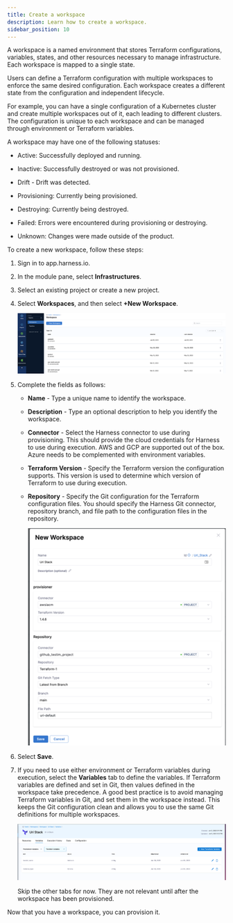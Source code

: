 ```yaml
---
title: Create a workspace
description: Learn how to create a workspace.
sidebar_position: 10
---
```


A workspace is a named environment that stores Terraform configurations, variables, states, and other resources necessary to manage infrastructure. Each workspace is mapped to a single state.

Users can define a Terraform configuration with multiple workspaces to enforce the same desired configuration. Each workspace creates a different state from the configuration and independent lifecycle. 

For example, you can have a single configuration of a Kubernetes cluster and create multiple workspaces out of it, each leading to different clusters. The configuration is unique to each workspace and can be managed through environment or Terraform variables.

A workspace may have one of the following statuses:

* Active: Successfully deployed and running. 

* Inactive: Successfully destroyed or was not provisioned.

* Drift - Drift was detected. 

* Provisioning: Currently being provisioned. 

* Destroying: Currently being destroyed. 

* Failed: Errors were encountered during provisioning or destroying. 

* Unknown: Changes were made outside of the product. 

To create a new workspace, follow these steps:

1. Sign in to app.harness.io.

2. In the module pane, select **Infrastructures**. 

3. Select an existing project or create a new project. 

4. Select **Workspaces**, and then select **+New Workspace**.

    ![Create new workspace](./static/create-workspace.png)

5. Complete the fields as follows:

    * **Name** - Type a unique name to identify the workspace. 
    * **Description** - Type an optional description to help you identify the workspace. 
    * **Connector** - Select the Harness connector to use during provisioning. This should provide the cloud credentials for Harness to use during execution. AWS and GCP are supported out of the box. Azure needs to be complemented with environment variables.
    * **Terraform Version** - Specify the Terraform version the configuration supports. This version is used to determine which version of Terraform to use during execution. 
    * **Repository** - Specify the Git configuration for the Terraform configuration files. You should specify the Harness Git connector, repository branch, and file path to the configuration files in the repository.

        ![Add workspace details](./static/new-workspace.png)

6. Select **Save**. 

7. If you need to use either environment or Terraform variables during execution, select the **Variables** tab to define the variables. If Terraform variables are defined and set in Git, then values defined in the workspace take precedence. 
  A good best practice is to avoid managing Terraform variables in Git, and set them in the workspace instead. This keeps the Git configuration clean and allows you to use the same Git definitions for multiple workspaces. 

    ![Workspace variables](./static/workspace-variables.png)

    Skip the other tabs for now. They are not relevant until after the workspace has been provisioned. 

Now that you have a workspace, you can provision it. 
